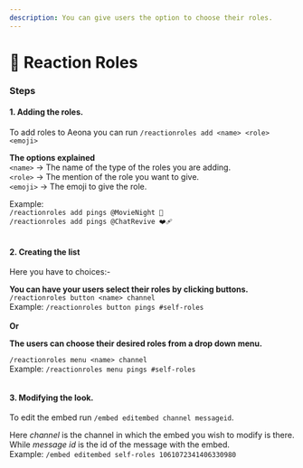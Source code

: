 ```yaml
---
description: You can give users the option to choose their roles.
---
```


# 📌 Reaction Roles

### Steps

#### 1. Adding the roles.

To add roles to Aeona you can run `/reactionroles add <name> <role> <emoji>`

**The options explained** \
`<name>` -> The name of the type of the roles you are adding. \
`<role>` -> The mention of the role you want to give. \
`<emoji>` -> The emoji to give the role.

Example: \
`/reactionroles add pings @MovieNight 🎥` \
`/reactionroles add pings @ChatRevive ❤️‍🩹`

<figure><img src="https://media.discordapp.net/attachments/1034419695794794561/1061921929398853652/image.png" alt=""><figcaption></figcaption></figure>

#### 2. Creating the list

Here you have to choices:-

**You can have your users select their roles by clicking buttons.** \
`/reactionroles button <name> channel` \
Example: `/reactionroles button pings #self-roles` \
\
**Or**

**The users can choose their desired roles from a drop down menu.**

`/reactionroles menu <name> channel` \
Example: `/reactionroles menu pings #self-roles`

<figure><img src="https://cdn.discordapp.com/attachments/1034419695060791340/1061922293342801981/image.png" alt=""><figcaption></figcaption></figure>

#### 3. Modifying the look.

To edit the embed run `/embed editembed channel messageid`.

Here _channel_ is the channel in which the embed you wish to modify is there. While _message id_ is the id of the message with the embed. \
Example: `/embed editembed self-roles 1061072341406330980`
